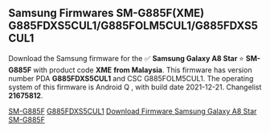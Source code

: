 <h2>Samsung Firmwares SM-G885F(XME) G885FDXS5CUL1/G885FOLM5CUL1/G885FDXS5CUL1</h2>
Download the Samsung firmware for the ✅ <strong>Samsung Galaxy A8 Star </strong> ⭐ <strong>SM-G885F</strong> with product code <strong>XME</strong> <strong> from Malaysia</strong>. This firmware has version number PDA <strong>G885FDXS5CUL1</strong> and CSC G885FOLM5CUL1. The operating system of this firmware is Android Q , with build date 2021-12-21. Changelist <strong>21675812</strong>.

[SM-G885F](https://samfirm.shop/samsung/model/SM-G885F)
[G885FDXS5CUL1](https://samfirm.shop/samsung/pda/G885FDXS5CUL1)
[Download Firmware Samsung Galaxy A8 Star SM-G885F](https://samfirm.shop/samsung/firmware/484565)
